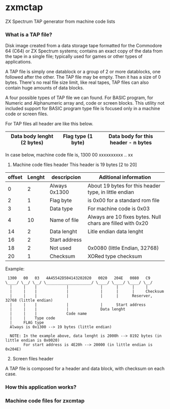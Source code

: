 # zxmctap
ZX Spectrum TAP generator from machine code lists

### What is a TAP file?
Disk image created from a data storage tape formatted for the Commodore 64 (C64) or ZX Spectrum systems; contains an exact copy of the data from the tape in a single file; typically used for games or other types of applications.

A TAP file is simply one datablock or a group of 2 or more datablocks, one followed after the other. The TAP file may be empty. Then it has a size of 0 bytes. There's no real file size limit, like real tapes, TAP files can also contain huge amounts of data blocks.

A four possible types of TAP file we can found. For BASIC program, for Numeric and Alphanumeric array and, code or screen blocks. This utility not included support for BASIC program type file is focused only in a machine code or screen files.

For TAP files all header are like this below.

  | Data body lenght  (2 bytes) | Flag type (1 byte)  | Data body for this header - n bytes  |
  |-----------------------------|---------------------|---------------------------------------

  In case below, machine code file is, 1300 00 xxxxxxxxxx .. xx


1. Machine code files header
This header is 19 bytes [2 to 20]

  |  offset | Lenght | descripcion   | Aditional information |
  |---------|--------|---------------|-----------------------|
  |    0    |    2   | Always 0x1300 | About 19 bytes for this header type, in little endian    |
  |    2    |    1   | Flag byte     | is 0x00 for a standard rom file        |
  |    3    |    1   | Data type     | For machine code is 0x03               |
  |    4    |   10   | Name of file  | Always are 10 fixes bytes. Null chars are filled with 0x20 |
  |    14   |    2   | Data lenght   | Litle endian data lenght               |
  |    16   |    2   | Start address |  |
  |    18   |    2   | Not used      | 0x0080 (little Endian, 32768) |
  |    20   |    1   | Checksum      | XORed type checksum                    |
  
  Example:
  
     1300   00   03   4A45542D504143202020   0020   204E   0080   C9
    \____/ \__/ \__/ \____________________/ \____/ \____/ \____/ \__/
      |     |    |             |              |      |      |     |
      |     |    |             |              |      |      |     Checksum
      |     |    |             |              |      |      Reserver, 32768 (little endian)
      |     |    |             |              |      Start address
      |     |    |             |              Data lenght
      |     |    |             Code name
      |     |    Type code
      |     FLAG type
      Always is 0x1300 --> 19 bytes (little endian) 
    
      NOTE: In the example above, data lenght is 2000h --> 8192 bytes (in little endian is 0x0020)
            For start address is 4E20h --> 20000 (in little endian is 0x204E)



2. Screen files header



A TAP file is composed for a header and data block, with checksum on each case.

### How this application works?

### Machine code files for zxcmtap
